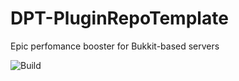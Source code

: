 # DPT-PluginRepoTemplate
Epic perfomance booster for Bukkit-based servers

![Build](https://github.com/dptmc/WeatherBooster/workflows/Build/badge.svg)
